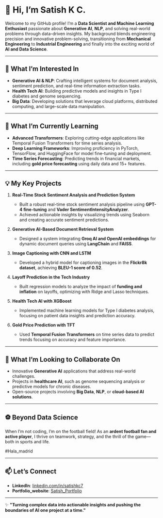 # 👋 Hi, I’m Satish K C. 

Welcome to my GitHub profile! I’m a **Data Scientist and Machine Learning Enthusiast** passionate about **Generative AI**, **NLP**, and solving real-world problems through data-driven insights. My background blends engineering precision and innovative problem-solving, transitioning from **Mechanical Engineering** to **Industrial Engineering** and finally into the exciting world of **AI and Data Science**.

---

## 👀 What I’m Interested In  
- **Generative AI & NLP**: Crafting intelligent systems for document analysis, sentiment prediction, and real-time information extraction tasks.  
- **Health Tech AI**: Building predictive models and insights in Type I diabetes and genome sequencing.  
- **Big Data**: Developing solutions that leverage cloud platforms, distributed computing, and large-scale data manipulation.

---

## 🌱 What I’m Currently Learning  
- **Advanced Transformers**: Exploring cutting-edge applications like Temporal Fusion Transformers for time series analysis.  
- **Deep Learning Frameworks**: Improving proficiency in PyTorch, TensorFlow, and HuggingFace for model fine-tuning and deployment.  
- **Time Series Forecasting**: Predicting trends in financial markets, including **gold price forecasting** using daily data and 15+ features.  

---

## 💡 My Key Projects  
1. **Real-Time Stock Sentiment Analysis and Prediction System**  
   - Built a robust real-time stock sentiment analysis pipeline using **GPT-4 fine-tuning** and **Vader SentimentIntensityAnalyzer**.  
   - Achieved actionable insights by visualizing trends using Seaborn and creating accurate sentiment predictions.  

2. **Generative AI-Based Document Retrieval System**  
   - Designed a system integrating **Groq AI and OpenAI embeddings** for dynamic document queries using **LangChain** and **FAISS**.  

3. **Image Captioning with CNN and LSTM**  
   - Developed a hybrid model for captioning images in the **Flickr8k dataset**, achieving **BLEU-1 score of 0.52**.  

4. **Layoff Prediction in the Tech Industry**  
   - Built regression models to analyze the impact of **funding and inflation** on layoffs, optimizing with Ridge and Lasso techniques.

5. **Health Tech AI with XGBoost**  
   - Implemented machine learning models for Type I diabetes analysis, focusing on patient data insights and prediction accuracy.  

6. **Gold Price Prediction with TFT**  
   - Used **Temporal Fusion Transformers** on time series data to predict trends focusing on accuracy and feature importance.  

---

## 💞️ What I’m Looking to Collaborate On  
- Innovative **Generative AI** applications that address real-world challenges.  
- Projects in **healthcare AI**, such as genome sequencing analysis or predictive models for chronic diseases.  
- Open-source projects involving **Big Data**, **NLP**, or **cloud-based AI solutions**.  

---

## ⚽ Beyond Data Science  
When I’m not coding, I’m on the football field! As an **ardent football fan and active player**, I thrive on teamwork, strategy, and the thrill of the game—both in sports and life. 

#Hala_madrid

---

## 📫 Let’s Connect  
- **LinkedIn**: [linkedin.com/in/satishkc7](https://www.linkedin.com/in/satishkc7/)
- **Portfolio_website**: [Satish_Portfolio](https://portfolio-satishkc7s-projects.vercel.app/)
  

---

✨ **"Turning complex data into actionable insights and pushing the boundaries of AI one project at a time."**  
